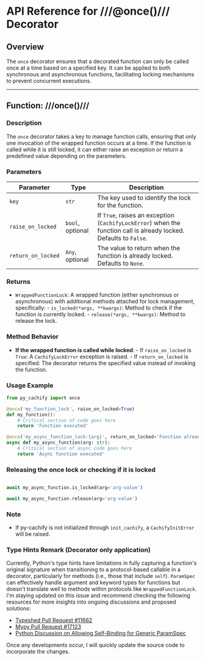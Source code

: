 # API Reference for ///@once()/// Decorator

## Overview

The `once` decorator ensures that a decorated function can only be called once at a time based on a specified key.
It can be applied to both synchronous and asynchronous functions, facilitating locking mechanisms to prevent concurrent executions.

---

## Function: ///once()///

### Description
The `once` decorator takes a key to manage function calls,
ensuring that only one invocation of the wrapped function occurs at a time.
If the function is called while it is still locked, it can either raise an exception or return a predefined value depending on the parameters.

### Parameters

| Parameter            | Type                            | Description                                                                                                   |
|---------------------|---------------------------------|---------------------------------------------------------------------------------------------------------------|
| `key`               | `str`                           | The key used to identify the lock for the function.                                                           |
| `raise_on_locked`   | `bool`, optional                | If `True`, raises an exception (`CachifyLockError`) when the function call is already locked. Defaults to `False`. |
| `return_on_locked`  | `Any`, optional                 | The value to return when the function is already locked. Defaults to `None`.                                  |

### Returns
- `WrappedFunctionLock`: A wrapped function (either synchronous or asynchronous) with additional methods attached for lock management, specifically:
      - `is_locked(*args, **kwargs)`: Method to check if the function is currently locked.
      - `release(*args, **kwargs)`: Method to release the lock.

### Method Behavior
- **If the wrapped function is called while locked**:
      - If `raise_on_locked` is `True`: A `CachifyLockError` exception is raised.
      - If `return_on_locked` is specified: The decorator returns the specified value instead of invoking the function.

### Usage Example

```python
from py_cachify import once

@once('my_function_lock', raise_on_locked=True)
def my_function():
    # Critical section of code goes here
    return 'Function executed'

@once('my_async_function_lock-{arg}', return_on_locked='Function already running')
async def my_async_function(arg: str):
    # Critical section of async code goes here
    return 'Async function executed'
```

### Releasing the once lock or checking if it is locked

```python

await my_async_function.is_locked(arg='arg-value')

await my_async_function.release(arg='arg-value')
```

### Note
- If py-cachify is not initialized through `init_cachify`, a `CachifyInitError` will be raised.

### Type Hints Remark (Decorator only application)

Currently, Python's type hints have limitations in fully capturing a function's 
original signature when transitioning to a protocol-based callable in a decorator, 
particularly for methods (i.e., those that include `self`). 
`ParamSpec` can effectively handle argument and keyword types for functions 
but doesn't translate well to methods within protocols like `WrappedFunctionLock`. 
I'm staying updated on this issue and recommend checking the following resources 
for more insights into ongoing discussions and proposed solutions:

- [Typeshed Pull Request #11662](https://github.com/python/typeshed/pull/11662)
- [Mypy Pull Request #17123](https://github.com/python/mypy/pull/17123)
- [Python Discussion on Allowing Self-Binding for Generic ParamSpec](https://discuss.python.org/t/allow-self-binding-for-generic-paramspec/50948)

Once any developments occur, I will quickly update the source code to incorporate the changes.
